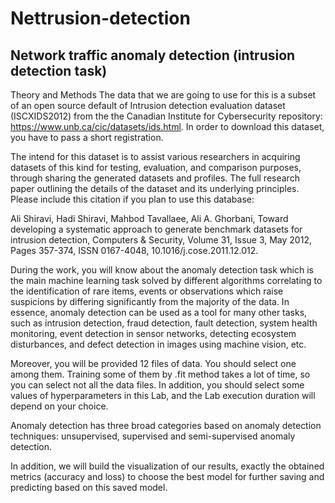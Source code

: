 # Nettrusion-detection

Network traffic anomaly detection (intrusion detection task)
------------

Theory and Methods
The data that we are going to use for this is a subset of an open source default of Intrusion detection evaluation dataset (ISCXIDS2012) from the the Canadian Institute for Cybersecurity repository: https://www.unb.ca/cic/datasets/ids.html. In order to download this dataset, you have to pass a short registration.

The intend for this dataset is to assist various researchers in acquiring datasets of this kind for testing, evaluation, and comparison purposes, through sharing the generated datasets and profiles. The full research paper outlining the details of the dataset and its underlying principles. Please include this citation if you plan to use this database:

Ali Shiravi, Hadi Shiravi, Mahbod Tavallaee, Ali A. Ghorbani, Toward developing a systematic approach to generate benchmark datasets for intrusion detection, Computers & Security, Volume 31, Issue 3, May 2012, Pages 357-374, ISSN 0167-4048, 10.1016/j.cose.2011.12.012.

During the work, you will know about the anomaly detection task which is the main machine learning task solved by different algorithms correlating to the identification of rare items, events or observations which raise suspicions by differing significantly from the majority of the data. In essence, anomaly detection can be used as a tool for many other tasks, such as intrusion detection, fraud detection, fault detection, system health monitoring, event detection in sensor networks, detecting ecosystem disturbances, and defect detection in images using machine vision, etc.

Moreover, you will be provided 12 files of data. You should select one among them. Training some of them by .fit method takes a lot of time, so you can select not all the data files. In addition, you should select some values of hyperparameters in this Lab, and the Lab execution duration will depend on your choice.

Anomaly detection has three broad categories based on anomaly detection techniques: unsupervised, supervised and semi-supervised anomaly detection.

In addition, we will build the visualization of our results, exactly the obtained metrics (accuracy and loss) to choose the best model for further saving and predicting based on this saved model.
